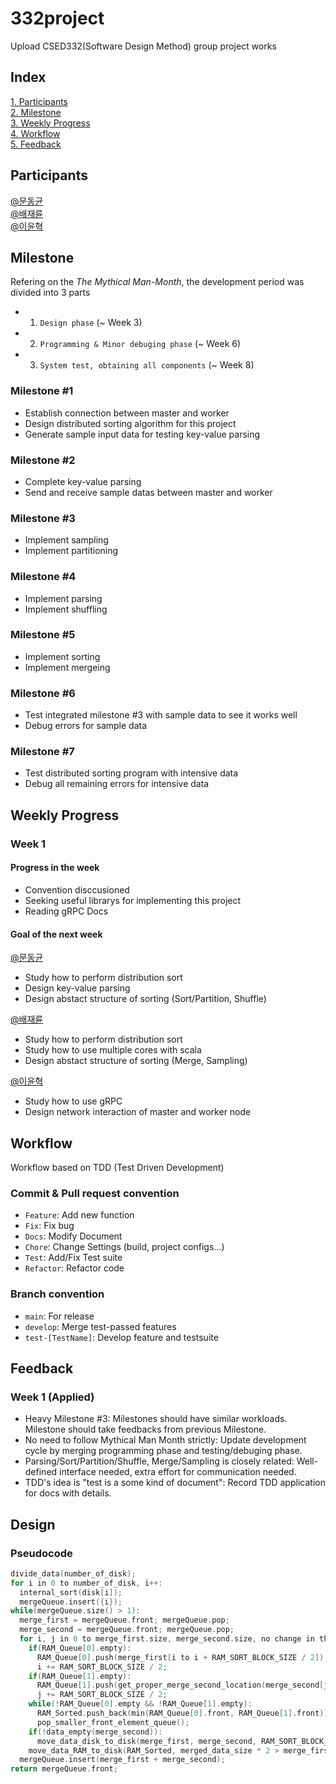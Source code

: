 # 332project
Upload CSED332(Software Design Method) group project works

## Index
[1. Participants](#participants)  
[2. Milestone](#milestone)  
[3. Weekly Progress](#weekly-progress)  
[4. Workflow](#workflow)  
[5. Feedback](#feedback)

## Participants

[@문동균](https://github.com/moondg)  
[@배재륜](https://github.com/bjr7000)  
[@이윤혁](https://github.com/a-nodi)  

## Milestone
Refering on the _The Mythical Man-Month_, the development period was divided into 3 parts
- 1. `Design phase` (~ Week 3)
- 2. `Programming & Minor debuging phase` (~ Week 6)
- 3. `System test, obtaining all components` (~ Week 8)

### Milestone #1  
- Establish connection between master and worker  
- Design distributed sorting algorithm for this project
- Generate sample input data for testing key-value parsing  

### Milestone #2
- Complete key-value parsing
- Send and receive sample datas between master and worker

### Milestone #3
- Implement sampling
- Implement partitioning

### Milestone #4
- Implement parsing
- Implement shuffling  

### Milestone #5
- Implement sorting
- Implement mergeing

### Milestone #6
- Test integrated milestone #3 with sample data to see it works well
- Debug errors for sample data

### Milestone #7
- Test distributed sorting program with intensive data
- Debug all remaining errors for intensive data

## Weekly Progress

### Week 1

#### Progress in the week
- Convention disccusioned
- Seeking useful librarys for implementing this project
- Reading gRPC Docs


#### Goal of the next week
[@문동균](https://github.com/moondg)
- Study how to perform distribution sort
- Design key-value parsing
- Design abstact structure of sorting (Sort/Partition, Shuffle)

[@배재륜](https://github.com/bjr7000)
- Study how to perform distribution sort
- Study how to use multiple cores with scala
- Design abstact structure of sorting (Merge, Sampling)

[@이윤혁](https://github.com/a-nodi)  
- Study how to use gRPC
- Design network interaction of master and worker node

## Workflow
Workflow based on TDD (Test Driven Development)

### Commit & Pull request convention
- `Feature`: Add new function
- `Fix`: Fix bug
- `Docs`: Modify Document
- `Chore`: Change Settings (build, project configs...)
- `Test`: Add/Fix Test suite
- `Refactor`: Refactor code

### Branch convention
- `main`: For release 
- `develop`: Merge test-passed features
- `test-[TestName]`: Develop feature and testsuite

## Feedback
### Week 1 (Applied)
- Heavy Milestone #3: Milestones should have similar workloads. Milestone should take feedbacks from previous Milestone.
- No need to follow Mythical Man Month strictly: Update development cycle by merging programming phase and testing/debuging phase.
- Parsing/Sort/Partition/Shuffle, Merge/Sampling is closely related: Well-defined interface needed, extra effort for communication needed.
- TDD's idea is "test is a some kind of document": Record TDD application for docs with details.

## Design
### Pseudocode
```C++
divide_data(number_of_disk);  
for i in 0 to number_of_disk, i++:  
  internal_sort(disk[i]);  
  mergeQueue.insert({i});  
while(mergeQueue.size() > 1):  
  merge_first = mergeQueue.front; mergeQueue.pop;  
  merge_second = mergeQueue.front; mergeQueue.pop;  
  for i, j in 0 to merge_first.size, merge_second.size, no change in the statement:  
    if(RAM_Queue[0].empty):  
      RAM_Queue[0].push(merge_first[i to i + RAM_SORT_BLOCK_SIZE / 2]);  
      i += RAM_SORT_BLOCK_SIZE / 2;  
    if(RAM_Queue[1].empty):  
      RAM_Queue[1].push(get_proper_merge_second_location(merge_second[j to j + RAM_SORT_BLOCK_SIZE / 2]));  
      j += RAM_SORT_BLOCK_SIZE / 2;  
    while(!RAM_Queue[0].empty && !RAM_Queue[1].empty):  
      RAM_Sorted.push_back(min(RAM_Queue[0].front, RAM_Queue[1].front));  
      pop_smaller_front_element_queue();  
    if(!data_empty(merge_second)):  
      move_data_disk_to_disk(merge_first, merge_second, RAM_SORT_BLOCK_SIZE);  
    move_data_RAM_to_disk(RAM_Sorted, merged_data_size * 2 > merge_first.size + merge_second.size ? merge_second : merge_first);  
  mergeQueue.insert(merge_first + merge_second);  
return mergeQueue.front;  
 ```

